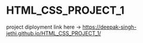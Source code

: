 # HTML_CSS_PROJECT_1


project diployment link here -> 
https://deepak-singh-jethi.github.io/HTML_CSS_PROJECT_1/
